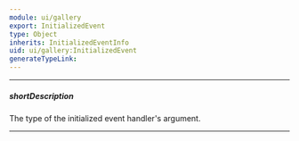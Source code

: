 ```yaml
---
module: ui/gallery
export: InitializedEvent
type: Object
inherits: InitializedEventInfo
uid: ui/gallery:InitializedEvent
generateTypeLink: 
---
```

---
##### shortDescription
The type of the initialized event handler's argument.

---
<!-- Description goes here -->